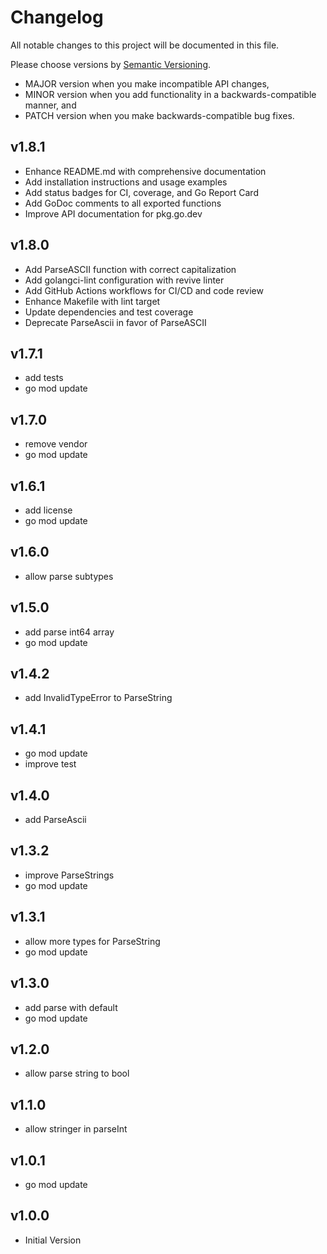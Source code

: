 # Changelog

All notable changes to this project will be documented in this file.

Please choose versions by [Semantic Versioning](http://semver.org/).

* MAJOR version when you make incompatible API changes,
* MINOR version when you add functionality in a backwards-compatible manner, and
* PATCH version when you make backwards-compatible bug fixes.

## v1.8.1

- Enhance README.md with comprehensive documentation
- Add installation instructions and usage examples
- Add status badges for CI, coverage, and Go Report Card
- Add GoDoc comments to all exported functions
- Improve API documentation for pkg.go.dev

## v1.8.0

- Add ParseASCII function with correct capitalization
- Add golangci-lint configuration with revive linter
- Add GitHub Actions workflows for CI/CD and code review
- Enhance Makefile with lint target
- Update dependencies and test coverage
- Deprecate ParseAscii in favor of ParseASCII

## v1.7.1

- add tests
- go mod update

## v1.7.0

- remove vendor
- go mod update

## v1.6.1

- add license
- go mod update

## v1.6.0

- allow parse subtypes 

## v1.5.0

- add parse int64 array
- go mod update

## v1.4.2

- add InvalidTypeError to ParseString

## v1.4.1

- go mod update
- improve test

## v1.4.0

- add ParseAscii

## v1.3.2

- improve ParseStrings
- go mod update

## v1.3.1

- allow more types for ParseString
- go mod update

## v1.3.0

- add parse with default
- go mod update

## v1.2.0

- allow parse string to bool

## v1.1.0

- allow stringer in parseInt

## v1.0.1

- go mod update

## v1.0.0

- Initial Version
